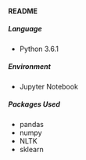 #### README

##### Language

- Python 3.6.1

##### Environment

- Jupyter Notebook

##### Packages Used

- pandas
- numpy
- NLTK
- sklearn